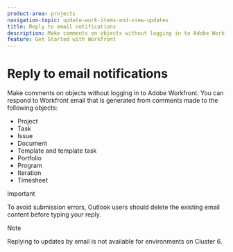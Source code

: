 ```yaml
---
product-area: projects
navigation-topic: update-work-items-and-view-updates
title: Reply to email notifications
description: Make comments on objects without logging in to Adobe Workfront. You can respond to Workfront email that is generated from comments made to the following objects - EDIT ME.
feature: Get Started with Workfront
---
```


# Reply to email notifications

Make comments on objects without logging in to Adobe Workfront. You can respond to Workfront email that is generated from comments made to the following objects:

* Project
* Task
* Issue
* Document
* Template and template task
* Portfolio
* Program
* Iteration
* Timesheet

>[!IMPORTANT]
>
>To avoid submission errors, Outlook users should delete the existing email content before typing your reply.

>[!NOTE]
>
>Replying to updates by email is not available for environments on Cluster 6.

